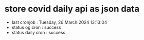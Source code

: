 # store covid daily api as json data

- last cronjob : Tuesday, 26 March 2024 13:13:04
- status og cron : success
- status daily cron : success
      
      
